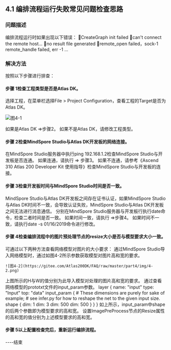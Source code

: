 ## 4.1 编排流程运行失败常见问题检查思路
### 问题描述
编排流程运行时如果出现以下错误：
CreateGraph init failed
can't connect the remote host...
no result file generated
remote_open failed，sock-1
remote_handle failed, err -1
...
### 解决方法
按照以下步骤进行排查：
#### 步骤 1检查工程类型是否是Atlas DK。
选择工程，在菜单栏选择File > Project Configuration，查看工程的Target是否为Atlas DK。

![图4-1 ](https://gitee.com/Atlas200DK/FAQ/raw/master/part4/img/4-1.png)

如果是Atlas DK =>步骤2。
如果不是Atlas DK，请修改工程类型。

#### 步骤 2检查MindSpore Studio与Atlas DK开发板的网络连接。
在MindSpore Studio服务器中执行ping 192.168.1.2检查MindSpore Studio与开发板是否连通。
如果连通，请执行 => 步骤3。
如果不连通，请参考《Ascend 310 Atlas 200 Developer Kit 使用指导》检查MindSpore Studio与开发板的连接。

#### 步骤 3检查开发板时间与MindSpore Studio时间是否一致。
MindSpore Studio与Atlas DK开发板之间存在证书认证，如果MindSpore Studio与Atlas DK时间不一致，会导致认证失败，MindSpore Studio与Atlas DK开发板之间无法进行消息通信。
分别在MindSpore Studio服务器与开发板行执行date命令，检查二者时间是否一致。
如果时间一致，请执行 =>步骤4。
如果时间不一致，请执行date -s 01/16/2019命令进行修改。

#### 步骤 4检查编排流程中的图片预处理节点的resize大小是否与模型要求大小一致。
可通过以下两种方法查看网络模型对图片的大小要求：
	通过MindSpore Studio导入网络模型时，通过如图4-2所示参数获取模型对图片高和宽的要求。
	
    ![图4-2](https://gitee.com/Atlas200DK/FAQ/raw/master/part4/img/4-2.png)


上图所示的H与W的值分别为此导入模型对处理的图片高和宽的要求。
	通过查看网络模型的prototxt文件的input_param参数。
layer { 
  name: "input" 
  type: "Input" 
  top: "data" 
  input_param { 
    # These dimensions are purely for sake of example; 
    # see infer.py for how to reshape the net to the given input size. 
    shape { dim: 1 dim: 3 dim: 500 dim: 500 } 
  } 
}
如上所示，input_param中shape的后两个参数即为模型要求的高和宽。
设置ImagePreProcess节点的Resize属性的高和宽的值分别为上述模型要求的高和宽。
#### 步骤 5以上配置检查完后，重新运行编排流程。
----结束

